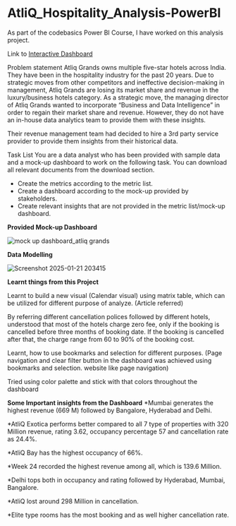 # AtliQ_Hospitality_Analysis-PowerBI
As part of the codebasics Power BI Course, I have worked on this analysis project.

Link to [Interactive Dashboard](https://app.powerbi.com/view?r=eyJrIjoiOGFhZWI0Y2MtYzA4OC00MDkwLWEyZmUtMTljYmI5MmRhYTg1IiwidCI6ImM2ZTU0OWIzLTVmNDUtNDAzMi1hYWU5LWQ0MjQ0ZGM1YjJjNCJ9)

Problem statement
Atliq Grands owns multiple five-star hotels across India. They have been in the hospitality industry for the past 20 years. Due to strategic moves from other competitors and ineffective decision-making in management, Atliq Grands are losing its market share and revenue in the luxury/business hotels category. As a strategic move, the managing director of Atliq Grands wanted to incorporate “Business and Data Intelligence” in order to regain their market share and revenue. However, they do not have an in-house data analytics team to provide them with these insights.

Their revenue management team had decided to hire a 3rd party service provider to provide them insights from their historical data.

Task List
You are a data analyst who has been provided with sample data and a mock-up dashboard to work on the following task. You can download all relevant documents from the download section.

* Create the metrics according to the metric list.
* Create a dashboard according to the mock-up provided by stakeholders.
* Create relevant insights that are not provided in the metric list/mock-up dashboard.

**Provided Mock-up Dashboard**

![mock up dashboard_atliq grands](https://github.com/user-attachments/assets/30c1bc9c-d50f-44a4-b1a6-4e91378cf140)

**Data Modelling**

![Screenshot 2025-01-21 203415](https://github.com/user-attachments/assets/8433c177-924f-4533-a5f8-b8c7b1be8c96)

**Learnt things from this Project**

Learnt to build a new visual (Calendar visual) using matrix table, which can be utilized for different purpose of analyze. (Article referred)

By referring different cancellation polices followed by different hotels, understood that most of the hotels charge zero fee, only if the booking is cancelled before three months of booking date. If the booking is cancelled after that, the charge range from 60 to 90% of the booking cost.

Learnt, how to use bookmarks and selection for different purposes. (Page navigation and clear filter button in the dashboard was achieved using bookmarks and selection. website like page navigation)

Tried using color palette and stick with that colors throughout the dashboard

**Some Important insights from the Dashboard**
*Mumbai generates the highest revenue (669 M) followed by Bangalore, Hyderabad and Delhi.

*AtliQ Exotica performs better compared to all 7 type of properties with 320 Million revenue, rating 3.62, occupancy percentage 57 and cancellation rate as 24.4%.

*AtliQ Bay has the highest occupancy of 66%.

*Week 24 recorded the highest revenue among all, which is 139.6 Million.

*Delhi tops both in occupancy and rating followed by Hyderabad, Mumbai, Bangalore.

*AtliQ lost around 298 Million in cancellation.

*Elite type rooms has the most booking and as well higher cancellation rate.


